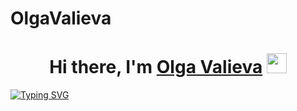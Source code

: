 # OlgaValieva
<h1 align="center">Hi there, I'm <a href="https://profile.intra.42.fr/users/carys" target="_blank">Olga Valieva</a> 
<img src="https://github.com/blackcater/blackcater/raw/main/images/Hi.gif" height="32"/></h1>

[![Typing SVG](https://readme-typing-svg.demolab.com/?lines=Student+of+School+21+)](https://git.io/typing-svg)

